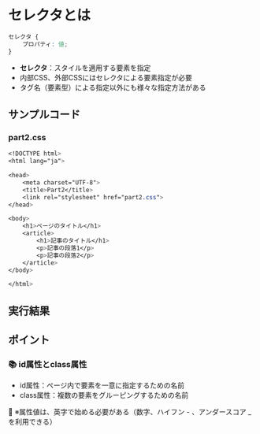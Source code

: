 # セレクタとは

```css
セレクタ {
    プロパティ: 値;
}
```

+ **セレクタ**：スタイルを適用する要素を指定
+ 内部CSS、外部CSSにはセレクタによる要素指定が必要
+ タグ名（要素型）による指定以外にも様々な指定方法がある

## サンプルコード

### part2.css

```css
<!DOCTYPE html>
<html lang="ja">

<head>
    <meta charset="UTF-8">
    <title>Part2</title>
    <link rel="stylesheet" href="part2.css">
</head>

<body>
    <h1>ページのタイトル</h1>
    <article>
        <h1>記事のタイトル</h1>
        <p>記事の段落1</p>
        <p>記事の段落2</p>
    </article>
</body>

</html>
```

## 実行結果

## ポイント

### 📚️ id属性とclass属性

+ id属性：ページ内で要素を一意に指定するための名前
+ class属性：複数の要素をグルーピングするための名前

💬 ※属性値は、英字で始める必要がある（数字、ハイフン - 、アンダースコア _ を利用できる）
